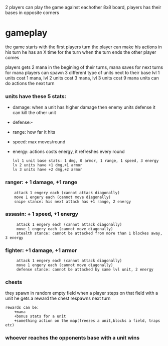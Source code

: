 ﻿2 players can play the game against eachother
8x8 board, players has their bases in opposite corners

# gameplay
the game starts with the first players turn
the player can make his actions in his turn
he has an X time for the turn
when the turn ends the other player comes

players gets 2 mana in the begining of their turns, mana saves for next turns
for mana players can spawn 3 different type of units next to their base
lvl 1 units cost 1 mana, lvl 2 units cost 3 mana, lvl 3 units cost 9 mana
units can do actions the next turn


### units have these 5 stats:
-	damage: when a unit has higher damage then enemy units defense it can kill the other unit
-	defense:-
-	range: how far it hits
-	speed: max moves/round
-	energy: actions costs energy, it refreshes every round

        lvl 1 unit base stats: 1 dmg, 0 armor, 1 range, 1 speed, 3 energy
        lv 2 units have +1 dmg,+1 armor
        lv 3 units have +2 dmg,+2 armor

### ranger: + 1 damage, +1 range

		attack 1 engery each (cannot attack diagonally)
		move 1 engery each (cannot move diagonally)
		snipe stance: his next attack has +1 range, 2 energy
	
### assasin: + 1 speed, +1 energy

		 attack 1 engery each (cannot attack diagonally)
		 move 1 engery each (cannot move diagonally)
		 stealth stance: cannot be attacked from more than 1 blockes away, 3 energy

### fighter: +1 damage, +1 armor
		 
	 	 attack 1 engery each (cannot attack diagonally)
		 move 1 engery each (cannot move diagonally)
		 defense stance: cannot be attacked by same lvl unit, 2 energy

### chests
they spawn in random empty field
when a player steps on that	field with a unit he gets a reward
the chest respawns next turn
	
	rewards can be:
		+mana
		+bonus stats for a unit
		+something action on the map(freezes a unit,blocks a field, traps etc)

### whoever reaches the opponents base with a unit wins
